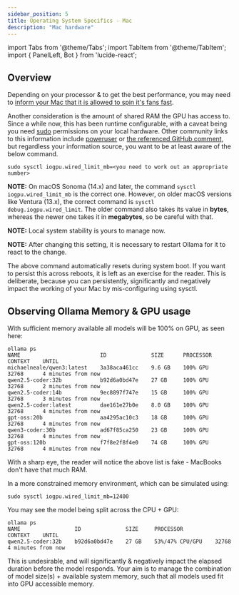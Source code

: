 ```yaml
---
sidebar_position: 5
title: Operating System Specifics - Mac
description: "Mac hardware"
---
```


import Tabs from '@theme/Tabs';
import TabItem from '@theme/TabItem';
import { PanelLeft, Bot } from 'lucide-react';


## Overview

Depending on your processor & to get the best performance, you may need to [inform your Mac that it is allowed to spin it's fans fast](https://support.apple.com/en-gb/101613).

Another consideration is the amount of shared RAM the GPU has access to. Since a while now, this has been runtime configurable, with a caveat being you need [sudo](https://www.sudo.ws/) permissions on your local hardware. Other community links to this information include [poweruser](https://poweruser.forum/post/6832) or [the referenced GitHub comment](https://github.com/ggml-org/llama.cpp/discussions/2182#discussioncomment-7698315), but regardless your information source, you want to be at least aware of the below command.

```
sudo sysctl iogpu.wired_limit_mb=<you need to work out an appropriate number>
```

__NOTE:__ On macOS Sonoma (14.x) and later, the command `sysctl iogpu.wired_limit_mb` is the correct one. However, on older macOS versions like Ventura (13.x), the correct command is `sysctl debug.iogpu.wired_limit`. The older command also takes its value in __bytes__, whereas the newer one takes it in __megabytes__, so be careful with that.

__NOTE:__ Local system stability is yours to manage now.

__NOTE:__ After changing this setting, it is necessary to restart Ollama for it to react to the change.

The above command automatically resets during system boot. If you want to persist this across reboots, it is left as an exercise for the reader. This is deliberate, because you can persistently, significantly and negatively impact the working of your Mac by mis-configuring using sysctl. 

## Observing Ollama Memory & GPU usage

With sufficient memory available all models will be 100% on GPU, as seen here:
```
ollama ps
NAME                         ID              SIZE      PROCESSOR    CONTEXT    UNTIL
michaelneale/qwen3:latest    3a38aca461cc    9.6 GB    100% GPU     32768      4 minutes from now
qwen2.5-coder:32b            b92d6a0bd47e    27 GB     100% GPU     32768      2 minutes from now
qwen2.5-coder:14b            9ec8897f747e    15 GB     100% GPU     32768      3 minutes from now
qwen2.5-coder:latest         dae161e27b0e    8.0 GB    100% GPU     32768      4 minutes from now
gpt-oss:20b                  aa4295ac10c3    18 GB     100% GPU     32768      4 minutes from now
qwen3-coder:30b              ad67f85ca250    23 GB     100% GPU     32768      4 minutes from now
gpt-oss:120b                 f7f8e2f8f4e0    74 GB     100% GPU     32768      4 minutes from now
```
With a sharp eye, the reader will notice the above list is fake - MacBooks don't have that much RAM.

In a more constrained memory environment, which can be simulated using:
```
sudo sysctl iogpu.wired_limit_mb=12400
```

You may see the model being split across the CPU + GPU:
```
ollama ps
NAME                 ID              SIZE     PROCESSOR          CONTEXT    UNTIL
qwen2.5-coder:32b    b92d6a0bd47e    27 GB    53%/47% CPU/GPU    32768      4 minutes from now
```
This is undesirable, and will significantly & negatively impact the elapsed duration before the model responds. Your aim is to manage the combination of model size(s) + available system memory, such that all models used fit into GPU accessible memory.